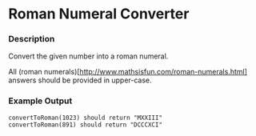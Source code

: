 # Roman Numeral Converter

### Description

Convert the given number into a roman numeral.

All (roman numerals)[http://www.mathsisfun.com/roman-numerals.html] answers should be provided in upper-case.

### Example Output

```
convertToRoman(1023) should return "MXXIII"
convertToRoman(891) should return "DCCCXCI"
```